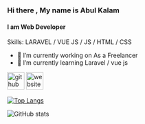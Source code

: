 ### Hi there , My name is Abul Kalam
#### I am Web Developer

Skills: LARAVEL / VUE JS / JS / HTML / CSS

- 🔭 I’m currently working on As a Freelancer 
- 🌱 I’m currently learning Laravel / vue js 


[<img src='https://cdn.jsdelivr.net/npm/simple-icons@3.0.1/icons/github.svg' alt='github' height='40'>](https://github.com/abulkalama800)  [<img src='https://cdn.jsdelivr.net/npm/simple-icons@3.0.1/icons/icloud.svg' alt='website' height='40'>](https://kalamaf.xyz)  

[![Top Langs](https://github-readme-stats.vercel.app/api/top-langs/?username=abulkalama800)](https://github.com/anuraghazra/github-readme-stats)

![GitHub stats](https://github-readme-stats.vercel.app/api?username=abulkalama800&show_icons=true)  

